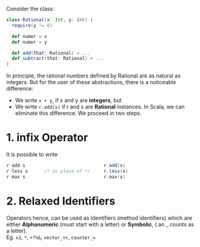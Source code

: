 Consider the class:
```scala
class Rational(x: Int, y: Int) {
  require(y != 0)

  def numer = x
  def numer = y

  def add(that: Rational) = ...
  def subtract(that: Rational) = ...
}
```

In principle, the rational numbers defined by Rational are as natural as integers. But for the user of these abstractions, there is a noticeable difference:
* We write `x + y`, if x and y are **integers**, but
* We write `r.add(s)` if r and s are **Rational** instances.
In Scala, we can eliminate this difference. We proceed in two steps.

# 1. infix Operator
It is possible to write
```scala
r add s                             r.add(s)
r less s      /* in place of */     r.less(s)
r max s                             r.max(s)
```

# 2. Relaxed Identifiers
Operators hence, can be used as Identifiers (method identifiers) which are either **Alphanumeric** (must start with a letter) or **Symbolic**, ( an _ counts as a letter). <br/>
Eg. `x1`, `*`, `+?%&`, `vector_++`, `counter_=`

